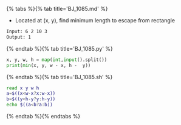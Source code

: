 {% tabs %}{% tab title='BJ_1085.md' %}

* Located at (x, y), find minimum length to escape from rectangle

```txt
Input: 6 2 10 3
Output: 1
```

{% endtab %}{% tab title='BJ_1085.py' %}

```py
x, y, w, h = map(int,input().split())
print(min(x, y, w - x, h -  y))
```

{% endtab %}{% tab title='BJ_1085.sh' %}

```sh
read x y w h
a=$((x<w-x?x:w-x))
b=$((y<h-y?y:h-y))
echo $((a<b?a:b))
```

{% endtab %}{% endtabs %}
